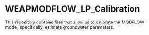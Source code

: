 # WEAPMODFLOW_LP_Calibration
This repository contains files that allow us to calibrate the MODFLOW model, specifically, estimate groundwater parameters.
